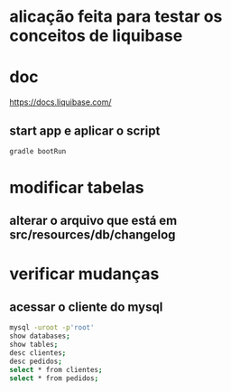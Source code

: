 # alicação feita para testar os conceitos de liquibase
# doc
https://docs.liquibase.com/

## start app e aplicar o script
```bash
gradle bootRun
```

# modificar tabelas
## alterar o arquivo que está em src/resources/db/changelog

# verificar mudanças 
## acessar o cliente do mysql
```bash
mysql -uroot -p'root'
show databases;
show tables;
desc clientes;
desc pedidos;
select * from clientes;
select * from pedidos;
```